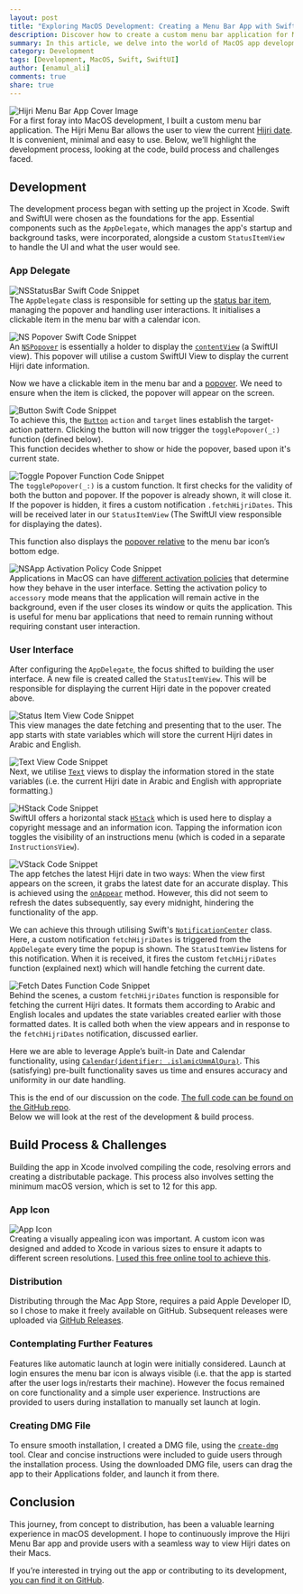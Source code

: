 ```yaml
---
layout: post
title: "Exploring MacOS Development: Creating a Menu Bar App with Swift & SwiftUI"
description: Discover how to create a custom menu bar application for MacOS using Swift and SwiftUI. This blog post walks through the development process, highlighting key code snippets and providing insights into MacOS app development.
summary: In this article, we delve into the world of MacOS app development, focusing on building a sleek and functional menu bar application with Swift and SwiftUI. 
category: Development
tags: [Development, MacOS, Swift, SwiftUI]
author: [enamul_ali]
comments: true
share: true
---
```


![Hijri Menu Bar App Cover Image](/images/2024-04-08-macos-development-with-swift/hijri-dates-cover.jpeg)  
For a first foray into MacOS development, I built a custom menu bar application. The Hijri Menu Bar allows the user to view the current [Hijri date](https://www.webexhibits.org/calendars/calendar-islamic.html). It is convenient, minimal and easy to use.  Below, we’ll highlight the development process, looking at the code, build process and challenges faced.

## Development 
The development process began with setting up the project in Xcode. Swift and SwiftUI were chosen as the foundations for the app. Essential components such as the `AppDelegate`, which manages the app's startup and background tasks, were incorporated, alongside a custom `StatusItemView` to handle the UI and what the user would see.

### App Delegate

![NSStatusBar Swift Code Snippet](/images/2024-04-08-macos-development-with-swift/1-macOS-menu-bar-app.png)  
The `AppDelegate` class is responsible for setting up the [status bar item](https://developer.apple.com/documentation/appkit/nsstatusitem), managing the popover and handling user interactions. It initialises a clickable item in the menu bar with a calendar icon.

![NS Popover Swift Code Snippet](/images/2024-04-08-macos-development-with-swift/2-macOS-menu-bar-app.png)  
An [`NSPopover`](https://developer.apple.com/documentation/appkit/nspopover) is essentially a holder to display the [`contentView`](https://developer.apple.com/documentation/appkit/nswindow/1419160-contentview) (a SwiftUI view). This popover will utilise a custom SwiftUI View to display the current Hijri date information.

Now we have a clickable item in the menu bar and a [popover](https://developer.apple.com/design/human-interface-guidelines/popovers). We need to ensure when the item is clicked, the popover will appear on the screen.

![Button Swift Code Snippet](/images/2024-04-08-macos-development-with-swift/3-macOS-menu-bar-app.png)  
To achieve this, the [`Button`](https://developer.apple.com/documentation/swiftui/button) `action` and `target` lines establish the target-action pattern. Clicking the button will now trigger the `togglePopover(_:)` function (defined below).  
 This function decides whether to show or hide the popover, based upon it's current state.

![Toggle Popover Function Code Snippet](/images/2024-04-08-macos-development-with-swift/4-macOS-menu-bar-app.png)  
The `togglePopover(_:)` is a custom function. It first checks for the validity of both the button and popover. If the popover is already shown, it will close it.  
If the popover is hidden, it fires a custom notification `.fetchHijriDates`. This will be received later in our `StatusItemView` (The SwiftUI view responsible for displaying the dates). 

This function also displays the [popover relative](https://developer.apple.com/documentation/appkit/nspopover/1532113-show) to the menu bar icon’s bottom edge.

![NSApp Activation Policy Code Snippet](/images/2024-04-08-macos-development-with-swift/5-macOS-menu-bar-app.png)  
Applications in MacOS can have [different activation policies](https://developer.apple.com/documentation/appkit/nsapplication/activationpolicy) that determine how they behave in the user interface. Setting the activation policy to `accessory` mode means that the application will remain active in the background, even if the user closes its window or quits the application. This is useful for menu bar applications that need to remain running without requiring constant user interaction.

### User Interface

After configuring the `AppDelegate`, the focus shifted to building the user interface. A new file is created called the `StatusItemView`. This will be responsible for displaying the current Hijri date in the popover created above.

![Status Item View Code Snippet](/images/2024-04-08-macos-development-with-swift/6-macOS-menu-bar-app.png)  
This view manages the date fetching and presenting that to the user. The app starts with state variables which will store the current Hijri dates in Arabic and English.

![Text View Code Snippet](/images/2024-04-08-macos-development-with-swift/7-macOS-menu-bar-app.png)  
Next, we utilise [`Text`](https://developer.apple.com/documentation/swiftui/text) views to display the information stored in the state variables (i.e. the current Hijri date in Arabic and English with appropriate formatting.)

![HStack Code Snippet](/images/2024-04-08-macos-development-with-swift/8-macOS-menu-bar-app.png)  
SwiftUI offers a horizontal stack [`HStack`](https://developer.apple.com/documentation/swiftui/hstack) which is used here to display a copyright message and an information icon. Tapping the information icon toggles the visibility of an instructions menu (which is coded in a separate `InstructionsView`).

![VStack Code Snippet](/images/2024-04-08-macos-development-with-swift/9-macOS-menu-bar-app.png)  
The app fetches the latest Hijri date in two ways: When the view first appears on the screen, it grabs the latest date for an accurate display. This is achieved using the [`onAppear`](https://developer.apple.com/documentation/swiftui/view/onappear(perform:)) method. However, this did not seem to refresh the dates subsequently, say every midnight, hindering the functionality of the app. 

We can achieve this through utilising Swift's [`NotificationCenter`](https://developer.apple.com/documentation/foundation/notificationcenter) class. Here, a custom notification `fetchHijriDates` is triggered from the `AppDelegate` every time the popup is shown. The `StatusItemView` listens for this notification. When it is received, it fires the custom `fetchHijriDates` function (explained next) which will handle fetching the current date.

![Fetch Dates Function Code Snippet](/images/2024-04-08-macos-development-with-swift/10-macOS-menu-bar-app.png)  
Behind the scenes, a custom `fetchHijriDates` function is responsible for fetching the current Hijri dates. It formats them according to Arabic and English locales and updates the state variables created earlier with those formatted dates. It is called both when the view appears and in response to the `fetchHijriDates` notification, discussed earlier.

Here we are able to leverage Apple’s built-in Date and Calendar functionality, using [`Calendar(identifier: .islamicUmmAlQura)`](https://developer.apple.com/documentation/foundation/calendar/identifier/islamic). This (satisfying) pre-built functionality saves us time and ensures accuracy and uniformity in our date handling.

This is the end of our discussion on the code. [The full code can be found on the GitHub repo](https://github.com/Enamulali/hijri-date).  
Below we will look at the rest of the development & build process.

## Build Process & Challenges

Building the app in Xcode involved compiling the code, resolving errors and creating a distributable package. This process also involves setting the minimum macOS version, which is set to 12 for this app.

### App Icon

![App Icon](/images/2024-04-08-macos-development-with-swift/512-mac.png)  
Creating a visually appealing icon was important. A custom icon was designed and added to Xcode in various sizes to ensure it adapts to different screen resolutions. [I used this free online tool to achieve this](https://www.candyicons.com/free-tools/app-icon-assets-generator).

### Distribution

Distributing through the Mac App Store, requires a paid Apple Developer ID, so I chose to make it freely available on GitHub. Subsequent releases were uploaded via [GitHub Releases](https://github.com/Enamulali/hijri-date/releases).

### Contemplating Further Features

Features like automatic launch at login were initially considered. Launch at login ensures the menu bar icon is always visible (i.e. that the app is started after the user logs in/restarts their machine). However the focus remained on core functionality and a simple user experience. Instructions are provided to users during installation to manually set launch at login.

### Creating DMG File

To ensure smooth installation, I created a DMG file, using the [`create-dmg`](https://github.com/create-dmg/create-dmg) tool. Clear and concise instructions were included to guide users through the installation process. Using the downloaded DMG file, users can drag the app to their Applications folder, and launch it from there.

## Conclusion

This journey, from concept to distribution, has been a valuable learning experience in macOS development. I hope to continuously improve the Hijri Menu Bar app and provide users with a seamless way to view Hijri dates on their Macs.

If you’re interested in trying out the app or contributing to its development, [you can find it on GitHub](https://github.com/Enamulali/hijri-date).
